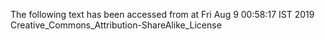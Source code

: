 The following text has been accessed from at Fri Aug 9 00:58:17 IST 2019
Creative_Commons_Attribution-ShareAlike_License
